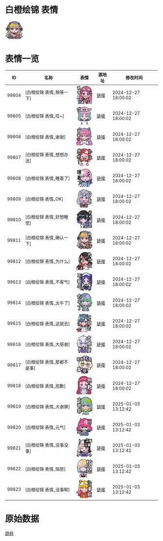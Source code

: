 # 白橙绘锦 表情

<img src="./cover.png" height="60" alt="cover" />

# 表情一览

|ID|名称|表情|源地址|修改时间|
|----|----|----|----|----|
|99804|[白橙绘锦 表情_稍等一下]|<img src="./pic/099804_%5B白橙绘锦 表情_稍等一下%5D.png" height="60" alt="稍等一下"/>|[链接](https://i0.hdslb.com/bfs/garb/d782fb6ae7f2ca780206753539d06b33cf2430dc.png)|2024-12-27 18:00:02|
|99805|[白橙绘锦 表情_哎~]|<img src="./pic/099805_%5B白橙绘锦 表情_哎~%5D.png" height="60" alt="哎~"/>|[链接](https://i0.hdslb.com/bfs/garb/163b81fe7001965a587dce46ed1f364c45512168.png)|2024-12-27 18:00:02|
|99806|[白橙绘锦 表情_谢谢]|<img src="./pic/099806_%5B白橙绘锦 表情_谢谢%5D.png" height="60" alt="谢谢"/>|[链接](https://i0.hdslb.com/bfs/garb/2fbab06e817a14756c20ce94a7038f056074b28b.png)|2024-12-27 18:00:02|
|99807|[白橙绘锦 表情_想想办法]|<img src="./pic/099807_%5B白橙绘锦 表情_想想办法%5D.png" height="60" alt="想想办法"/>|[链接](https://i0.hdslb.com/bfs/garb/e4a1da47d6684b4321fc65fa256c7da8fcd6e5d0.png)|2024-12-27 18:00:02|
|99808|[白橙绘锦 表情_睡着了]|<img src="./pic/099808_%5B白橙绘锦 表情_睡着了%5D.png" height="60" alt="睡着了"/>|[链接](https://i0.hdslb.com/bfs/garb/28d63a02a5dc237c1fdd56e17abfb01545531b71.png)|2024-12-27 18:00:02|
|99809|[白橙绘锦 表情_OK]|<img src="./pic/099809_%5B白橙绘锦 表情_OK%5D.png" height="60" alt="OK"/>|[链接](https://i0.hdslb.com/bfs/garb/c0ef92b1165eedd59db2271a2364433e4b111713.png)|2024-12-27 18:00:02|
|99810|[白橙绘锦 表情_好想睡觉]|<img src="./pic/099810_%5B白橙绘锦 表情_好想睡觉%5D.png" height="60" alt="好想睡觉"/>|[链接](https://i0.hdslb.com/bfs/garb/1dde3dc84b9a9222590e7b70a6cda733ddddca50.png)|2024-12-27 18:00:02|
|99811|[白橙绘锦 表情_确认一下]|<img src="./pic/099811_%5B白橙绘锦 表情_确认一下%5D.png" height="60" alt="确认一下"/>|[链接](https://i0.hdslb.com/bfs/garb/fc9fcad60e14bab7ee00f0256562c8208e8c8c24.png)|2024-12-27 18:00:02|
|99812|[白橙绘锦 表情_为什么]|<img src="./pic/099812_%5B白橙绘锦 表情_为什么%5D.png" height="60" alt="为什么"/>|[链接](https://i0.hdslb.com/bfs/garb/15bbb3dcad35763156d5c1d47360445a3e21812a.png)|2024-12-27 18:00:02|
|99813|[白橙绘锦 表情_不客气]|<img src="./pic/099813_%5B白橙绘锦 表情_不客气%5D.png" height="60" alt="不客气"/>|[链接](https://i0.hdslb.com/bfs/garb/9e8c1d46714161c81c6cf346d76755eb8cb80511.png)|2024-12-27 18:00:02|
|99814|[白橙绘锦 表情_太牛了]|<img src="./pic/099814_%5B白橙绘锦 表情_太牛了%5D.png" height="60" alt="太牛了"/>|[链接](https://i0.hdslb.com/bfs/garb/ff219f3a16257cc7d1bae03f883b5cea8a05839e.png)|2024-12-27 18:00:02|
|99815|[白橙绘锦 表情_这就去]|<img src="./pic/099815_%5B白橙绘锦 表情_这就去%5D.png" height="60" alt="这就去"/>|[链接](https://i0.hdslb.com/bfs/garb/38d6fd9e7f88fec802e33c8960c2e2a62c7aead6.png)|2024-12-27 18:00:02|
|99816|[白橙绘锦 表情_大感谢]|<img src="./pic/099816_%5B白橙绘锦 表情_大感谢%5D.png" height="60" alt="大感谢"/>|[链接](https://i0.hdslb.com/bfs/garb/3b86c6eef5e3fac7b181ca8931245c5bb03c0d43.png)|2024-12-27 18:00:02|
|99817|[白橙绘锦 表情_那都不是事]|<img src="./pic/099817_%5B白橙绘锦 表情_那都不是事%5D.png" height="60" alt="那都不是事"/>|[链接](https://i0.hdslb.com/bfs/garb/3cf1c7ac036a45e71acf5cd96c3f5e0a2cd94068.png)|2024-12-27 18:00:02|
|99818|[白橙绘锦 表情_抱歉]|<img src="./pic/099818_%5B白橙绘锦 表情_抱歉%5D.png" height="60" alt="抱歉"/>|[链接](https://i0.hdslb.com/bfs/garb/70da8144611f1bd05796733fc2085a94b5241bf0.png)|2024-12-27 18:00:02|
|99819|[白橙绘锦 表情_大谢罪]|<img src="./pic/099819_%5B白橙绘锦 表情_大谢罪%5D.png" height="60" alt="大谢罪"/>|[链接](https://i0.hdslb.com/bfs/garb/2e517bff8817b45eed0f638899c2a300cacb5dbb.png)|2025-01-03 13:12:42|
|99820|[白橙绘锦 表情_元气]|<img src="./pic/099820_%5B白橙绘锦 表情_元气%5D.png" height="60" alt="元气"/>|[链接](https://i0.hdslb.com/bfs/garb/8fbdd3f0a51b1482e1279394724b524c987a9cec.png)|2025-01-03 13:12:42|
|99821|[白橙绘锦 表情_没事没事]|<img src="./pic/099821_%5B白橙绘锦 表情_没事没事%5D.png" height="60" alt="没事没事"/>|[链接](https://i0.hdslb.com/bfs/garb/0173c7d7e6f5687dae54fd7f6d35b09c65be6500.png)|2025-01-03 13:12:42|
|99822|[白橙绘锦 表情_恼怒]|<img src="./pic/099822_%5B白橙绘锦 表情_恼怒%5D.png" height="60" alt="恼怒"/>|[链接](https://i0.hdslb.com/bfs/garb/b50d5eb609a34049ac564d13d294dfc5d0ab2075.png)|2025-01-03 13:12:42|
|99823|[白橙绘锦 表情_没事啊]|<img src="./pic/099823_%5B白橙绘锦 表情_没事啊%5D.png" height="60" alt="没事啊"/>|[链接](https://i0.hdslb.com/bfs/garb/5fd97133309e3a9efac86611742b8cc8453ba298.png)|2025-01-03 13:12:42|

# 原始数据

[跳转](./raw.json)

